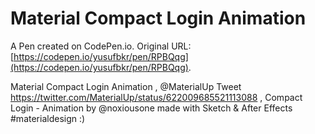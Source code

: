 # Material Compact Login Animation

A Pen created on CodePen.io. Original URL: [https://codepen.io/yusufbkr/pen/RPBQqg](https://codepen.io/yusufbkr/pen/RPBQqg).

Material Compact Login Animation ,  @MaterialUp Tweet https://twitter.com/MaterialUp/status/622009685521113088 , Compact Login - Animation by @noxiousone made with Sketch & After Effects #materialdesign :)
